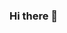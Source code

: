 ### Hi there 👋

<!--
**JulieDaubercies/JulieDaubercies** is a ✨ _special_ ✨ repository because its `README.md` (this file) appears on your GitHub profile.

Here are some ideas to get you started:

- 🔭 I’m currently working on personal project around Bio production/distribution in France  
- 🌱 I’m currently learning Ray Wenderlich - Expert Swift
- 👯 I’m looking to collaborate on ...
- 📫 How to reach me: julie_claude@live.fr
- ⚡ Fun fact: ...
-->
